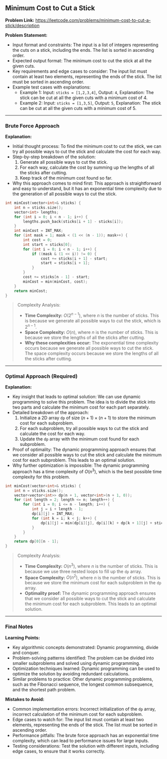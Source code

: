 ## Minimum Cost to Cut a Stick
**Problem Link:** https://leetcode.com/problems/minimum-cost-to-cut-a-stick/description

**Problem Statement:**
- Input format and constraints: The input is a list of integers representing the cuts on a stick, including the ends. The list is sorted in ascending order.
- Expected output format: The minimum cost to cut the stick at all the given cuts.
- Key requirements and edge cases to consider: The input list must contain at least two elements, representing the ends of the stick. The list must be sorted in ascending order.
- Example test cases with explanations:
  - Example 1: Input: `sticks = [1,2,3,4]`, Output: `4`, Explanation: The stick can be cut at all the given cuts with a minimum cost of 4.
  - Example 2: Input: `sticks = [1,3,5]`, Output: `5`, Explanation: The stick can be cut at all the given cuts with a minimum cost of 5.

---

### Brute Force Approach

**Explanation:**
- Initial thought process: To find the minimum cost to cut the stick, we can try all possible ways to cut the stick and calculate the cost for each way.
- Step-by-step breakdown of the solution:
  1. Generate all possible ways to cut the stick.
  2. For each way, calculate the cost by summing up the lengths of all the sticks after cutting.
  3. Keep track of the minimum cost found so far.
- Why this approach comes to mind first: This approach is straightforward and easy to understand, but it has an exponential time complexity due to the generation of all possible ways to cut the stick.

```cpp
int minCost(vector<int>& sticks) {
    int n = sticks.size();
    vector<int> lengths;
    for (int i = 0; i < n - 1; i++) {
        lengths.push_back(sticks[i + 1] - sticks[i]);
    }
    int minCost = INT_MAX;
    for (int mask = 1; mask < (1 << (n - 1)); mask++) {
        int cost = 0;
        int start = sticks[0];
        for (int i = 0; i < n - 1; i++) {
            if ((mask & (1 << i)) != 0) {
                cost += sticks[i + 1] - start;
                start = sticks[i + 1];
            }
        }
        cost += sticks[n - 1] - start;
        minCost = min(minCost, cost);
    }
    return minCost;
}
```

> Complexity Analysis:
> - **Time Complexity:** $O(2^{n-1})$, where $n$ is the number of sticks. This is because we generate all possible ways to cut the stick, which is $2^{n-1}$.
> - **Space Complexity:** $O(n)$, where $n$ is the number of sticks. This is because we store the lengths of all the sticks after cutting.
> - **Why these complexities occur:** The exponential time complexity occurs because we generate all possible ways to cut the stick. The space complexity occurs because we store the lengths of all the sticks after cutting.

---

### Optimal Approach (Required)

**Explanation:**
- Key insight that leads to optimal solution: We can use dynamic programming to solve this problem. The idea is to divide the stick into two parts and calculate the minimum cost for each part separately.
- Detailed breakdown of the approach:
  1. Initialize a 2D array `dp` of size $(n+1) \times (n+1)$ to store the minimum cost for each subproblem.
  2. For each subproblem, try all possible ways to cut the stick and calculate the cost for each way.
  3. Update the `dp` array with the minimum cost found for each subproblem.
- Proof of optimality: The dynamic programming approach ensures that we consider all possible ways to cut the stick and calculate the minimum cost for each subproblem. This leads to an optimal solution.
- Why further optimization is impossible: The dynamic programming approach has a time complexity of $O(n^3)$, which is the best possible time complexity for this problem.

```cpp
int minCost(vector<int>& sticks) {
    int n = sticks.size();
    vector<vector<int>> dp(n + 1, vector<int>(n + 1, 0));
    for (int length = 2; length <= n; length++) {
        for (int i = 0; i <= n - length; i++) {
            int j = i + length - 1;
            dp[i][j] = INT_MAX;
            for (int k = i; k < j; k++) {
                dp[i][j] = min(dp[i][j], dp[i][k] + dp[k + 1][j] + sticks[j] - sticks[i]);
            }
        }
    }
    return dp[0][n - 1];
}
```

> Complexity Analysis:
> - **Time Complexity:** $O(n^3)$, where $n$ is the number of sticks. This is because we use three nested loops to fill up the `dp` array.
> - **Space Complexity:** $O(n^2)$, where $n$ is the number of sticks. This is because we store the minimum cost for each subproblem in the `dp` array.
> - **Optimality proof:** The dynamic programming approach ensures that we consider all possible ways to cut the stick and calculate the minimum cost for each subproblem. This leads to an optimal solution.

---

### Final Notes

**Learning Points:**
- Key algorithmic concepts demonstrated: Dynamic programming, divide and conquer.
- Problem-solving patterns identified: The problem can be divided into smaller subproblems and solved using dynamic programming.
- Optimization techniques learned: Dynamic programming can be used to optimize the solution by avoiding redundant calculations.
- Similar problems to practice: Other dynamic programming problems, such as the Fibonacci sequence, the longest common subsequence, and the shortest path problem.

**Mistakes to Avoid:**
- Common implementation errors: Incorrect initialization of the `dp` array, incorrect calculation of the minimum cost for each subproblem.
- Edge cases to watch for: The input list must contain at least two elements, representing the ends of the stick. The list must be sorted in ascending order.
- Performance pitfalls: The brute force approach has an exponential time complexity, which can lead to performance issues for large inputs.
- Testing considerations: Test the solution with different inputs, including edge cases, to ensure that it works correctly.